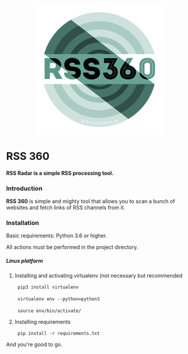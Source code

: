 <div align="center">
    <img src="assets/logo.png" width="350" height="350">
</div>

# RSS 360
#### RSS Radar is a simple RSS processing tool.

### Introduction
**RSS 360** is simple and mighty tool that allows you to scan
a bunch of websites and fetch links of RSS channels from it.

### Installation
Basic requirements: Python 3.6 or higher.

All actions must be performed in the project directory.

##### Linux platform
1. Installing and activating virtualenv (not necessary but recommended

        pip3 install virtualenv

        virtualenv env --python=python3

        source env/bin/activate/

2. Installing requirements

        pip install -r requirements.txt

 And you're good to go.
